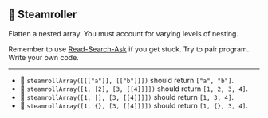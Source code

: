 🚀 Steamroller
--------------

Flatten a nested array. You must account for varying levels of nesting.

Remember to use [Read-Search-Ask](https://www.freecodecamp.org/forum/t/how-to-get-help-when-you-are-stuck-coding/19514) if you get stuck. Try to pair program. Write your own code.

* * *

*   🧪 `steamrollArray([[["a"]], [["b"]]])` should return `["a", "b"]`.
*   🧪 `steamrollArray([1, [2], [3, [[4]]]])` should return `[1, 2, 3, 4]`.
*   🧪 `steamrollArray([1, [], [3, [[4]]]])` should return `[1, 3, 4]`.
*   🧪 `steamrollArray([1, {}, [3, [[4]]]])` should return `[1, {}, 3, 4]`.